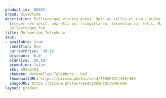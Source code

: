 ```yaml
---
product_id: '00567'
brand: Rivertime
description: Pellentesque viverra purus. Duis ac tellus et risus vulputate vehicula.
  Integer sem velit, pharetra in, fringilla eu, fermentum id, felis. Mauris vulputate
  pellentesque leo.
title: Murkmellow Telephone
skus:
- available: true
  condition: New
  currentPrice: '50.18'
  discount: '0.0'
  oldPrice: '50.18'
  promotion: false
  sku: S0056701
  skuName: Murkmellow Telephone - Red
  thumbnailURL: https://picsum.photos/seed/S0056701/300/300
  imageURL: https://picsum.photos/seed/S0056701/600/600
layout: product
---
```

